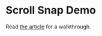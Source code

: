 # Scroll Snap Demo

Read [the article](https://nicobachner.com/articles/css-scroll-snap) for a walkthrough.
